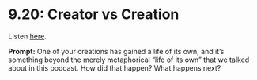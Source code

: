 # 9.20: Creator vs Creation 

Listen [here](http://www.writingexcuses.com/2014/05/11/writing-excuses-9-20-creator-vs-creation/). 

**Prompt:** One of your creations has gained a life of its own, and it’s something beyond the merely metaphorical “life of its own” that we talked about in this podcast. How did that happen? What happens next?